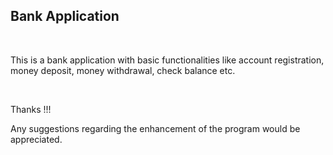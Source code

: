 <h2>Bank Application</h2> <br>
<p>This is a bank application with basic functionalities like account registration, money deposit, money withdrawal, check balance etc.</p> <br> 

Thanks !!! <br>

Any suggestions regarding the enhancement of the program would be appreciated.

